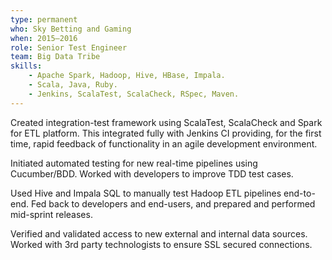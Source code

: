 ```yaml
---
type: permanent
who: Sky Betting and Gaming
when: 2015–2016 
role: Senior Test Engineer
team: Big Data Tribe
skills:
    - Apache Spark, Hadoop, Hive, HBase, Impala.
    - Scala, Java, Ruby.
    - Jenkins, ScalaTest, ScalaCheck, RSpec, Maven.
---
```

Created integration-test framework using ScalaTest, ScalaCheck and Spark for ETL platform. This integrated fully with Jenkins CI providing, for the first time, rapid feedback of functionality in an agile development environment. 

Initiated automated testing for new real-time pipelines using Cucumber/BDD. Worked with developers to improve TDD test cases.

Used Hive and Impala SQL to manually test Hadoop ETL pipelines end-to-end. Fed back to developers and end-users, and prepared and performed mid-sprint releases. 

Verified and validated access to new external and internal data sources. Worked with 3rd party technologists to ensure SSL secured connections.
